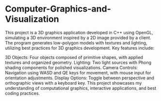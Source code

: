# Computer-Graphics-and-Visualization

This project is a 3D graphics application developed in C++ using OpenGL, simulating a 3D environment inspired by a 2D image provided by a client. The program generates low-polygon models with textures and lighting, utilizing best practices for 3D graphics development. Key features include:

3D Objects: Four objects composed of primitive shapes, with applied textures and organized geometry.
Lighting: Two light sources with Phong shading components for polished visualizations.
Camera Controls: Navigation using WASD and QE keys for movement, with mouse input for orientation adjustments.
Display Options: Toggle between perspective and orthographic views with a keyboard key.
This project showcases my understanding of computational graphics, interactive applications, and best coding practices.
